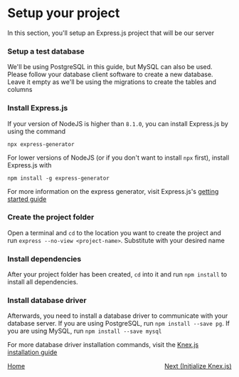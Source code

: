 # Setup your project

In this section, you'll setup an Express.js project that will be our server

### Setup a test database

We'll be using PostgreSQL in this guide, but MySQL can also be used. Please follow your database
client software to create a new database. Leave it empty as we'll be using the migrations to create
the tables and columns

### Install Express.js

If your version of NodeJS is higher than `8.1.0`, you can install Express.js by using the command

```
npx express-generator
```

For lower versions of NodeJS (or if you don't want to install `npx` first), install Express.js with

```
npm install -g express-generator
```

For more information on the express generator, visit Express.js's
[getting started guide](https://expressjs.com/en/starter/generator.html)

### Create the project folder

Open a terminal and `cd` to the location you want to create the project and run
`express --no-view <project-name>`. Substitute **<project-name>** with your desired name

### Install dependencies

After your project folder has been created, `cd` into it and run `npm install` to install
all dependencies.

### Install database driver

Afterwards, you need to install a database driver to communicate with your database server. If you
are using PostgreSQL, run `npm install --save pg`. If you are using MySQL, run
`npm install --save mysql`

For more database driver installation commands, visit the
[Knex.js installation guide](http://knexjs.org/#Installation)

<div class="d-flex" style="display: flex; justify-content: space-between;">
    <a class="btn btn-secondary btn-sm" href="./01-getting-started.md">Home</a>
    <a href="./03-initialize-knex.md">Next (Initialize Knex.js)</a>
</div>
